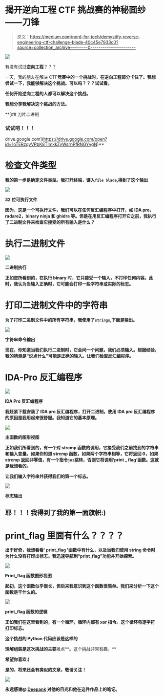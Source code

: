 # 揭开逆向工程 CTF 挑战赛的神秘面纱——刀锋

> 原文：<https://medium.com/nerd-for-tech/demystify-reverse-engineering-ctf-challenge-blade-40c45e7933c0?source=collection_archive---------0----------------------->

![](img/7f1708d331ffef75003c3ef326c9c4d1.png)

有没有试过**逆向工程**？？？

一天，我的朋友在解决 CTF[](https://ctftime.org/ctf-wtf/)**竞赛中的一个挑战时，在逆向工程部分卡住了。我想尝试一下，我能够解决这个挑战。可以吗？？？试试看。**

**任何开始逆向工程的人都可以解决这个挑战。**

**我想分享我解决这个挑战的方法。**

 **[## 刀片二进制

### 试试吧！！！

drive.google.com](https://drive.google.com/open?id=1oTERzqyVPbK8TImkkZyWsrnPfRNGYygN)** 

# **检查文件类型**

**我的第一步是确定文件类型。我打开终端，键入`file blade`,得到了这个输出**

**![](img/7d6f06aebff56a9c34bc8b600484659b.png)**

**32 位可执行文件**

**因为，这是一个可执行文件，我们可以在任何反汇编程序中打开，如 IDA pro，radare2，binary ninja 和 ghidra 等。但是在用反汇编程序打开它之前，我执行了二进制文件来检查它接受的所有输入是什么？**

# **执行二进制文件**

**![](img/72ce0c00c2db6761d9f17d4ef518b73a.png)**

**二进制执行**

**正如您所看到的，在执行 binary 时，它只接受一个输入，不打印任何内容。此时，我认为当输入正确时，它可能会打印一些字符串或实际的标志。**

# **打印二进制文件中的字符串**

**为了打印二进制文件中的所有字符串，我使用了`strings`,下面是输出。**

**![](img/26d37d33b7a40d9054e529dc050ae93c.png)**

**字符串命令输出**

**现在，你知道当我们执行二进制时，它会问一个问题，我们必须输入。根据经验，我的猜测是“说点什么”可能是正确的输入。让我们检查反汇编程序。**

# **IDA-Pro 反汇编程序**

**![](img/eb57420dedddd5a05f4672bfbc3e185d.png)**

**IDA Pro 反汇编程序**

**我赶紧下载安装了 IDA pro 反汇编程序，打开二进制。使用 IDA pro 反汇编程序的原因是我用起来很舒服。我知道它的基本原理。**

**![](img/9fa9cf9c90a54dbcc26ab33950d76712.png)**

**主函数的图形视图**

**正如我们所看到的，有一个对 strcmp 函数的调用，它接受我们之前找到的字符串和输入变量。如果你知道 strcmp 函数，如果两个字符串相等，它将返回 0，如果 strcmp 返回非零值，有一个指令`jnz`跳转，否则它将调用‘print _ flag’函数。这就是我想看的。**

**让我们输入字符串并获得我们的第一个标志。**

**![](img/89a1c0eb06406a2e8a9abb7126a21e55.png)**

**标志输出**

## **耶！！！我得到了我的第一面旗帜:)**

# **print_flag 里面有什么？？？？**

**出于好奇，我想看看' print_flag '函数中有什么，以及当我们使用 string 命令时为什么没有打印出标志。我迅速导航到“print_flag”功能并开始探索。**

**![](img/653b69c771f221eb9acbb2891bc42b32.png)**

**Print_flag 函数图形视图**

**起初，这个函数似乎很长，但后来我意识到这个函数很简单。我们来分析一下这个函数是干什么的。**

**![](img/a7d63dc3013123ce42d7ebe06a3842cc.png)**

**print_flag 函数的逻辑**

**正如我们在这里看到的，有一个循环，循环内部有 xor 指令。这个循环将逐字符打印标志。**

****这个挑战的 Python 代码应该是这样的****

**理解组装是这次挑战的主要**难点**。这个挑战非常有趣。**

**希望你喜欢:)**

**是的，将来还会有类似的文章，敬请关注！**

**![](img/e94367f284702bb56a3b2f37e9d4b512.png)**

**永远感谢@ [**Deepank**](https://www.instagram.com/deepank.srivastava/) 对他的目光和他在这件作品上的笔记。**